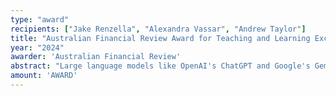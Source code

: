 ```yaml
---
type: "award"
recipients: ["Jake Renzella", "Alexandra Vassar", "Andrew Taylor"]
title: "Australian Financial Review Award for Teaching and Learning Excellence"
year: "2024"
awarder: 'Australian Financial Review'
abstract: "Large language models like OpenAI's ChatGPT and Google's Gemini are poised to change how we live and work. Our team's research into the impact of generative artificial intelligence tools on learning has shown us that these systems often provide excessive assistance, finding they over-help almost 50 per cent of the time, even when prompted otherwise, potentially harming learning."
amount: 'AWARD'
---
```

